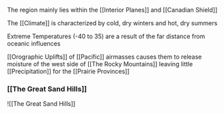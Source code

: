 The region mainly lies within the [[Interior Planes]] and [[Canadian Shield]]

The [[Climate]] is characterized by cold, dry winters and hot, dry summers

Extreme Temperatures (-40 to 35) are a result of the far distance from oceanic influences

[[Orographic Uplifts]] of [[Pacific]] airmasses causes them to release moisture of the west side of [[The Rocky Mountains]] leaving little [[Precipitation]] for the [[Prairie Provinces]]

### [[The Great Sand Hills]]
![[The Great Sand Hills]]